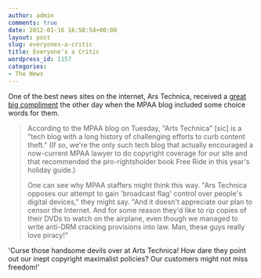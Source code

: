 ```yaml
---
author: admin
comments: true
date: 2012-01-16 16:58:54+00:00
layout: post
slug: everyones-a-critic
title: Everyone's a Critic
wordpress_id: 1157
categories:
- The News
---
```


One of the best news sites on the internet, Ars Technica, received a [great big compliment](http://arstechnica.com/tech-policy/news/2012/01/mpaa-attacks-ars-for-challenging-efforts-to-curb-content-theft.ars) the other day when the MPAA blog included some choice words for them.

> According to the MPAA blog on Tuesday, "Arts Technica" [sic] is a "tech blog with a long history of challenging efforts to curb content theft." (If so, we're the only such tech blog that actually encouraged a now-current MPAA lawyer to do copyright coverage for our site and that recommended the pro-rightsholder book Free Ride in this year's holiday guide.)
>
> One can see why MPAA staffers might think this way. "Ars Technica opposes our attempt to gain 'broadcast flag' control over people's digital devices," they might say. "And it doesn't appreciate our plan to censor the Internet. And for some reason they'd like to rip copies of their DVDs to watch on the airplane, even though we managed to write anti-DRM cracking provisions into law. Man, these guys really love piracy!"

'Curse those handsome devils over at Arts Technica! How dare they point out our inept copyright maximalist policies? Our customers might not miss freedom!'
